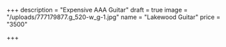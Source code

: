 +++
description = "Expensive AAA Guitar"
draft = true
image = "/uploads/777179877.g_520-w_g-1.jpg"
name = "Lakewood Guitar"
price = "3500"

+++
